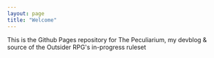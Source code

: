 ```yaml
---
layout: page
title: "Welcome"
---
```


This is the Github Pages repository for The Peculiarium, my devblog & source of the Outsider RPG's in-progress ruleset
